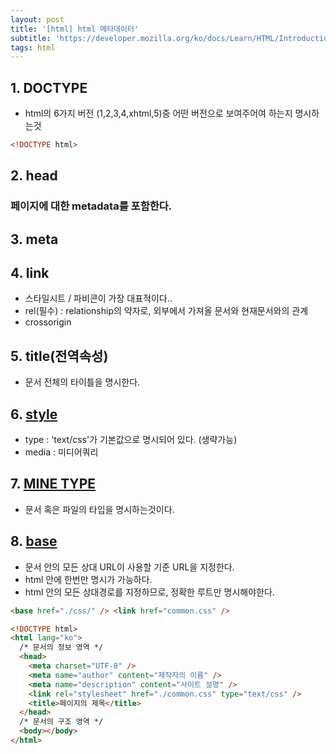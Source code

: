 ```yaml
---
layout: post
title: '[html] html 메타데이터'
subtitle: 'https://developer.mozilla.org/ko/docs/Learn/HTML/Introduction_to_HTML/The_head_metadata_in_HTML'
tags: html
---
```


## 1. DOCTYPE

- html의 6가지 버전 (1,2,3,4,xhtml,5)중 어떤 버전으로 보여주어여 하는지 명시하는것

```html
<!DOCTYPE html>
```

## 2. head

### 페이지에 대한 metadata를 포함한다.

## 3. <a herf="https://jiwonpark1.github.io/20210202/meta">meta</a>

## 4. <a herf="https://developer.mozilla.org/ko/docs/Web/HTML/Element/link">link</a>

- 스타일시트 / 파비콘이 가장 대표적이다..
- rel(필수) : relationship의 약자로, 외부에서 가져올 문서와 현재문서와의 관계
- <a herf="https://developer.mozilla.org/ko/docs/Web/HTML/Attributes/crossorigin" >crossorigin </a>

## 5. title(전역속성)

- 문서 전체의 타이틀을 명시한다.

## 6. <a href="https://developer.mozilla.org/ko/docs/Web/HTML/Element/style">style</a>

- type : 'text/css'가 기본값으로 명시되어 있다. (생략가능)
- media : 미디어쿼리

## 7. <a href="https://developer.mozilla.org/ko/docs/Web/HTTP/Basics_of_HTTP/MIME_types">MINE TYPE</a>

- 문서 혹은 파일의 타입을 명시하는것이다.

## 8. <a href="https://developer.mozilla.org/ko/docs/Web/HTML/Element/base">base</a>

- 문서 안의 모든 상대 URL이 사용할 기준 URL을 지정한다.
- html 안에 한번만 명시가 가능하다.
- html 안의 모든 상대경로를 지정하므로, 정확한 루트만 명시해야한다.

```html
<base href="./css/" /> <link href="common.css" />
```

```html
<!DOCTYPE html>
<html lang="ko">
  /* 문서의 정보 영역 */
  <head>
    <meta charset="UTF-8" />
    <meta name="author" content="제작자의 이름" />
    <meta name="description" content="사이트 설명" />
    <link rel="stylesheet" href="./common.css" type="text/css" />
    <title>페이지의 제목</title>
  </head>
  /* 문서의 구조 영역 */
  <body></body>
</html>
```
